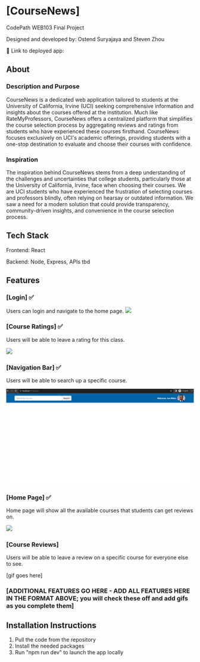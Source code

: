 # [CourseNews]

CodePath WEB103 Final Project

Designed and developed by: Ostend Suryajaya and Steven Zhou

🔗 Link to deployed app:

## About

### Description and Purpose

CourseNews is a dedicated web application tailored to students at the University of California, Irvine (UCI) seeking comprehensive information and insights about the courses offered at the institution. Much like RateMyProfessors, CourseNews offers a centralized platform that simplifies the course selection process by aggregating reviews and ratings from students who have experienced these courses firsthand. CourseNews focuses exclusively on UCI's academic offerings, providing students with a one-stop destination to evaluate and choose their courses with confidence.

### Inspiration

The inspiration behind CourseNews stems from a deep understanding of the challenges and uncertainties that college students, particularly those at the University of California, Irvine, face when choosing their courses. We are UCI students who have experienced the frustration of selecting courses and professors blindly, often relying on hearsay or outdated information. We saw a need for a modern solution that could provide transparency, community-driven insights, and convenience in the course selection process.

## Tech Stack

Frontend: React

Backend: Node, Express, APIs tbd

## Features

### [Login] ✅

Users can login and navigate to the home page.
<img src="https://i.imgur.com/VO37cD3.gif"/>

### [Course Ratings] ✅

Users will be able to leave a rating for this class.

<img src="https://imgur.com/XUwW2N8.gif"/>

### [Navigation Bar] ✅

Users will be able to search up a specific course. 

<img src="./app/client/src/assets/web103-capstone-navbar.gif"/>

### [Home Page] ✅

Home page will show all the available courses that students can get reviews on.

<img src="https://i.imgur.com/Zt6btcR.gif"/>

### [Course Reviews]

Users will be able to leave a review on a specific course for everyone else to see.

[gif goes here]


### [ADDITIONAL FEATURES GO HERE - ADD ALL FEATURES HERE IN THE FORMAT ABOVE; you will check these off and add gifs as you complete them]

## Installation Instructions

1. Pull the code from the repository
2. Install the needed packages
3. Run "npm run dev" to launch the app locally
